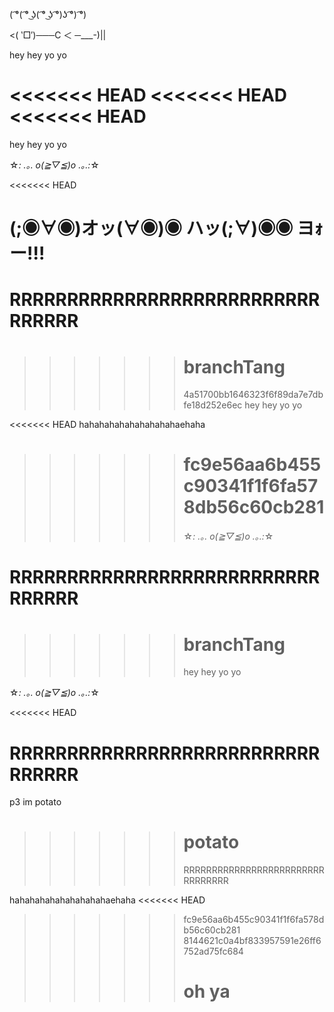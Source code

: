 ( ͡°( ͡° ͜ʖ( ͡° ͜ʖ ͡°)ʖ ͡°) ͡°)

<( ‵□′)───C ＜ ─\_\_\_-)||

hey hey yo yo

<<<<<<< HEAD
<<<<<<< HEAD
<<<<<<< HEAD
=======
hey hey yo yo

☆*: .｡. o(≧▽≦)o .｡.:*☆

<<<<<<< HEAD

# (;◉∀◉)オッ(∀◉)◉ ハッ(;∀)◉◉ ヨｫー!!!

# RRRRRRRRRRRRRRRRRRRRRRRRRRRRRRRRR

> > > > > > > # branchTang
> > > > > > >
> > > > > > > 4a51700bb1646323f6f89da7e7dbfe18d252e6ec
> > > > > > > hey hey yo yo

<<<<<<< HEAD
hahahahahahahahahahaehaha

> > > > > > > # fc9e56aa6b455c90341f1f6fa578db56c60cb281
> > > > > > >
> > > > > > > ☆*: .｡. o(≧▽≦)o .｡.:*☆

# RRRRRRRRRRRRRRRRRRRRRRRRRRRRRRRRR

> > > > > > > # branchTang
> > > > > > >
> > > > > > > hey hey yo yo

☆*: .｡. o(≧▽≦)o .｡.:*☆

<<<<<<< HEAD

# RRRRRRRRRRRRRRRRRRRRRRRRRRRRRRRRR

p3 im potato

> > > > > > > # potato
> > > > > > >
> > > > > > > RRRRRRRRRRRRRRRRRRRRRRRRRRRRRRRRR

hahahahahahahahahahaehaha
<<<<<<< HEAD

> > > > > > > fc9e56aa6b455c90341f1f6fa578db56c60cb281
> > > > > > > 8144621c0a4bf833957591e26ff6752ad75fc684
> > > > > > >
> > > > > > > # oh ya
